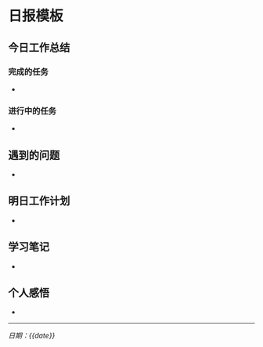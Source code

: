 # 日报模板

## 今日工作总结
### 完成的任务
-

### 进行中的任务
-

## 遇到的问题
-

## 明日工作计划
-

## 学习笔记
-

## 个人感悟
-

---
*日期：{{date}}*